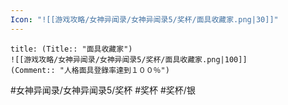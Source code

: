 ```yaml
---
Icon: "![[游戏攻略/女神异闻录/女神异闻录5/奖杯/面具收藏家.png|30]]"
---
```

```ad-common-silver-trophy
title: (Title:: "面具收藏家")
![[游戏攻略/女神异闻录/女神异闻录5/奖杯/面具收藏家.png|100]]
(Comment:: "人格面具登錄率達到１００％")
```

#女神异闻录/女神异闻录5/奖杯 #奖杯 #奖杯/银

